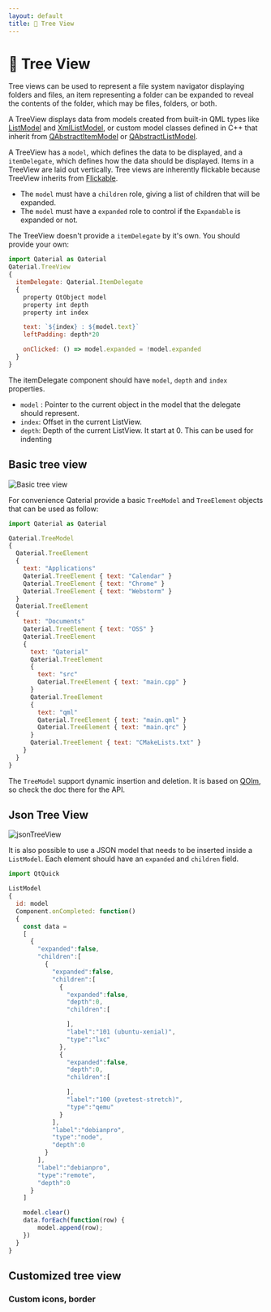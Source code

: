 ```yaml
---
layout: default
title: 🌴 Tree View
---
```


# 🌴 Tree View

Tree views can be used to represent a file system navigator displaying folders and files, an item representing a folder can be expanded to reveal the contents of the folder, which may be files, folders, or both.

A TreeView displays data from models created from built-in QML types like [ListModel](https://doc.qt.io/qt-5/qml-qtqml-models-listmodel.html) and [XmlListModel](https://doc.qt.io/qt-5/qml-qtquick-xmllistmodel-xmllistmodel.html), or custom model classes defined in C++ that inherit from [QAbstractItemModel](https://doc.qt.io/qt-5/qabstractitemmodel.html) or [QAbstractListModel](https://doc.qt.io/qt-5/qabstractlistmodel.html).

A TreeView has a `model`, which defines the data to be displayed, and a `itemDelegate`, which defines how the data should be displayed. Items in a TreeView are laid out vertically. Tree views are inherently flickable because TreeView inherits from [Flickable](https://doc.qt.io/qt-5/qml-qtquick-flickable.html).

* The `model` must have a `children` role, giving a list of children that will be expanded.
* The `model` must have a `expanded` role to control if the `Expandable` is expanded or not.

The TreeView doesn't provide a `itemDelegate` by it's own. You should provide your own:

```js
import Qaterial as Qaterial
Qaterial.TreeView
{
  itemDelegate: Qaterial.ItemDelegate
  {
    property QtObject model
    property int depth
    property int index

    text: `${index} : ${model.text}`
    leftPadding: depth*20

    onClicked: () => model.expanded = !model.expanded
  }
}
```

The itemDelegate component should have `model`, `depth` and `index` properties.

* `model` : Pointer to the current object in the model that the delegate should represent.
* `index`: Offset in the current ListView.
* `depth`: Depth of the current ListView. It start at 0. This can be used for indenting

## Basic tree view

![Basic tree view](https://user-images.githubusercontent.com/17255804/88517561-4df11500-cfef-11ea-9588-72d76682cbbe.gif)

For convenience Qaterial provide a basic `TreeModel` and `TreeElement` objects that can be used as follow:

```js
import Qaterial as Qaterial

Qaterial.TreeModel
{
  Qaterial.TreeElement
  {
    text: "Applications"
    Qaterial.TreeElement { text: "Calendar" }
    Qaterial.TreeElement { text: "Chrome" }
    Qaterial.TreeElement { text: "Webstorm" }
  }
  Qaterial.TreeElement
  {
    text: "Documents"
    Qaterial.TreeElement { text: "OSS" }
    Qaterial.TreeElement
    {
      text: "Qaterial"
      Qaterial.TreeElement
      {
        text: "src"
        Qaterial.TreeElement { text: "main.cpp" }
      }
      Qaterial.TreeElement
      {
        text: "qml"
        Qaterial.TreeElement { text: "main.qml" }
        Qaterial.TreeElement { text: "main.qrc" }
      }
      Qaterial.TreeElement { text: "CMakeLists.txt" }
    }
  }
}
```

The `TreeModel` support dynamic insertion and deletion. It is based on [QOlm](https://olivierldff.github.io/QOlm/), so check the doc there for the API.

## Json Tree View

![jsonTreeView](https://user-images.githubusercontent.com/17255804/88517915-e38ca480-cfef-11ea-8f8e-107e51b38b06.gif)

It is also possible to use a JSON model that needs to be inserted inside a `ListModel`. Each element should have an `expanded` and `children` field.

```js
import QtQuick

ListModel
{
  id: model
  Component.onCompleted: function()
  {
    const data =
    [
      {
        "expanded":false,
        "children":[
          {
            "expanded":false,
            "children":[
              {
                "expanded":false,
                "depth":0,
                "children":[

                ],
                "label":"101 (ubuntu-xenial)",
                "type":"lxc"
              },
              {
                "expanded":false,
                "depth":0,
                "children":[

                ],
                "label":"100 (pvetest-stretch)",
                "type":"qemu"
              }
            ],
            "label":"debianpro",
            "type":"node",
            "depth":0
          }
        ],
        "label":"debianpro",
        "type":"remote",
        "depth":0
      }
    ]

    model.clear()
    data.forEach(function(row) {
        model.append(row);
    })
  }
}
```

## Customized tree view

### Custom icons, border
